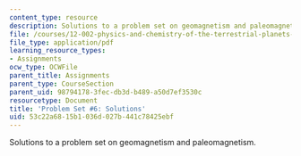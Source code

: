 ```yaml
---
content_type: resource
description: Solutions to a problem set on geomagnetism and paleomagnetism.
file: /courses/12-002-physics-and-chemistry-of-the-terrestrial-planets-fall-2008/53c22a6815b1036d027b441c78425ebf_MIT12_002f08_ps06_solutions.pdf
file_type: application/pdf
learning_resource_types:
- Assignments
ocw_type: OCWFile
parent_title: Assignments
parent_type: CourseSection
parent_uid: 98794178-3fec-db3d-b489-a50d7ef3530c
resourcetype: Document
title: 'Problem Set #6: Solutions'
uid: 53c22a68-15b1-036d-027b-441c78425ebf
---
```

Solutions to a problem set on geomagnetism and paleomagnetism.

